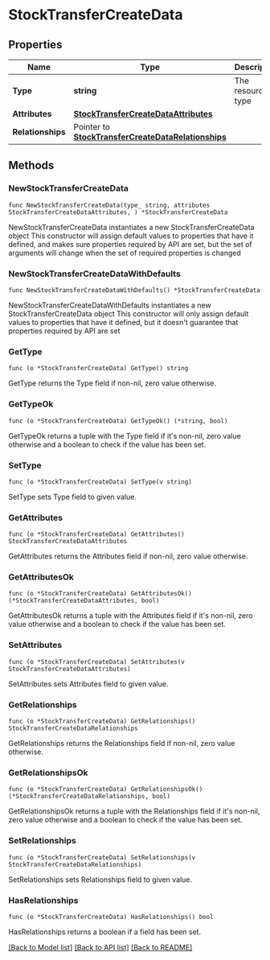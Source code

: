 # StockTransferCreateData

## Properties

Name | Type | Description | Notes
------------ | ------------- | ------------- | -------------
**Type** | **string** | The resource&#39;s type | [default to "stock_transfers"]
**Attributes** | [**StockTransferCreateDataAttributes**](StockTransferCreateDataAttributes.md) |  | 
**Relationships** | Pointer to [**StockTransferCreateDataRelationships**](StockTransferCreateDataRelationships.md) |  | [optional] 

## Methods

### NewStockTransferCreateData

`func NewStockTransferCreateData(type_ string, attributes StockTransferCreateDataAttributes, ) *StockTransferCreateData`

NewStockTransferCreateData instantiates a new StockTransferCreateData object
This constructor will assign default values to properties that have it defined,
and makes sure properties required by API are set, but the set of arguments
will change when the set of required properties is changed

### NewStockTransferCreateDataWithDefaults

`func NewStockTransferCreateDataWithDefaults() *StockTransferCreateData`

NewStockTransferCreateDataWithDefaults instantiates a new StockTransferCreateData object
This constructor will only assign default values to properties that have it defined,
but it doesn't guarantee that properties required by API are set

### GetType

`func (o *StockTransferCreateData) GetType() string`

GetType returns the Type field if non-nil, zero value otherwise.

### GetTypeOk

`func (o *StockTransferCreateData) GetTypeOk() (*string, bool)`

GetTypeOk returns a tuple with the Type field if it's non-nil, zero value otherwise
and a boolean to check if the value has been set.

### SetType

`func (o *StockTransferCreateData) SetType(v string)`

SetType sets Type field to given value.


### GetAttributes

`func (o *StockTransferCreateData) GetAttributes() StockTransferCreateDataAttributes`

GetAttributes returns the Attributes field if non-nil, zero value otherwise.

### GetAttributesOk

`func (o *StockTransferCreateData) GetAttributesOk() (*StockTransferCreateDataAttributes, bool)`

GetAttributesOk returns a tuple with the Attributes field if it's non-nil, zero value otherwise
and a boolean to check if the value has been set.

### SetAttributes

`func (o *StockTransferCreateData) SetAttributes(v StockTransferCreateDataAttributes)`

SetAttributes sets Attributes field to given value.


### GetRelationships

`func (o *StockTransferCreateData) GetRelationships() StockTransferCreateDataRelationships`

GetRelationships returns the Relationships field if non-nil, zero value otherwise.

### GetRelationshipsOk

`func (o *StockTransferCreateData) GetRelationshipsOk() (*StockTransferCreateDataRelationships, bool)`

GetRelationshipsOk returns a tuple with the Relationships field if it's non-nil, zero value otherwise
and a boolean to check if the value has been set.

### SetRelationships

`func (o *StockTransferCreateData) SetRelationships(v StockTransferCreateDataRelationships)`

SetRelationships sets Relationships field to given value.

### HasRelationships

`func (o *StockTransferCreateData) HasRelationships() bool`

HasRelationships returns a boolean if a field has been set.


[[Back to Model list]](../README.md#documentation-for-models) [[Back to API list]](../README.md#documentation-for-api-endpoints) [[Back to README]](../README.md)


